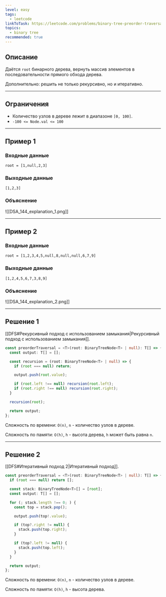 ```yaml
---
level: easy
tags:
  - leetcode
linkToTask: https://leetcode.com/problems/binary-tree-preorder-traversal/description/
topics:
  - binary tree
recommended: true
---
```

## Описание

Даётся `root` бинарного дерева, вернуть массив элементов в последовательности прямого обхода дерева.

Дополнительно: решить не только рекурсивно, но и итеративно.

---
## Ограничения

- Количество узлов в дереве лежит в диапазоне `[0, 100]`.
- `-100 <= Node.val <= 100`

---
## Пример 1

### Входные данные

```
root = [1,null,2,3]
```
### Выходные данные

```
[1,2,3]
```
### Объяснение

![[DSA_144_explanation_1.png]]

---
## Пример 2

### Входные данные

```
root = [1,2,3,4,5,null,8,null,null,6,7,9]
```
### Выходные данные

```
[1,2,4,5,6,7,3,8,9]
```
### Объяснение

![[DSA_144_explanation_2.png]]

---
## Решение 1

[[DFS#Рекурсивный подход с использованием замыкания|Рекурсивный подход с использованием замыкания]].

```typescript
const preorderTraversal = <T>(root: BinaryTreeNode<T> | null): T[] => {
  const output: T[] = [];

  const recursion = (root: BinaryTreeNode<T> | null) => {
    if (root === null) return;

    output.push(root.value);

    if (root.left !== null) recursion(root.left);
    if (root.right !== null) recursion(root.right);
  }

  recursion(root);

  return output;
};
```

Сложность по времени: `O(n)`, `n` - количество узлов в дереве.

Сложность по памяти: `O(h)`, `h` - высота дерева, `h` может быть равна `n`.

---
## Решение 2

[[DFS#Итеративный подход 2|Итеративный подход]].

```typescript
const preorderTraversal = <T>(root: BinaryTreeNode<T> | null): T[] => {
  if (root === null) return [];

  const stack: BinaryTreeNode<T>[] = [root];
  const output: T[] = [];

  for (; stack.length !== 0; ) {
    const top = stack.pop();

    output.push(top!.value);

    if (top?.right != null) {
      stack.push(top.right);
    }

    if (top?.left != null) {
      stack.push(top.left);
    }
  }

  return output;
};
```

Сложность по времени: `O(n)`, `n` - количество узлов в дереве.

Сложность по памяти: `O(h)`, `h` - высота дерева.